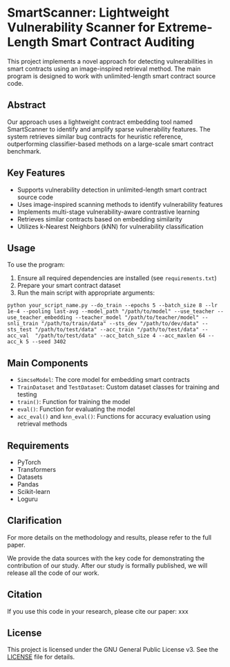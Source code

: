 # SmartScanner: Lightweight Vulnerability Scanner for Extreme-Length Smart Contract Auditing

This project implements a novel approach for detecting vulnerabilities in smart contracts using an image-inspired retrieval method. The main program is designed to work with unlimited-length smart contract source code.

## Abstract

Our approach uses a lightweight contract embedding tool named SmartScanner to identify and amplify sparse vulnerability features. The system retrieves similar bug contracts for heuristic reference, outperforming classifier-based methods on a large-scale smart contract benchmark.

## Key Features

- Supports vulnerability detection in unlimited-length smart contract source code
- Uses image-inspired scanning methods to identify vulnerability features
- Implements multi-stage vulnerability-aware contrastive learning
- Retrieves similar contracts based on embedding similarity
- Utilizes k-Nearest Neighbors (kNN) for vulnerability classification

## Usage

To use the program:

1. Ensure all required dependencies are installed (see `requirements.txt`)
2. Prepare your smart contract dataset
3. Run the main script with appropriate arguments:

```
python your_script_name.py --do_train --epochs 5 --batch_size 8 --lr 1e-4 --pooling last-avg --model_path "/path/to/model" --use_teacher --use_teacher_embedding --teacher_model "/path/to/teacher/model" --snli_train "/path/to/train/data" --sts_dev "/path/to/dev/data" --sts_test "/path/to/test/data" --acc_train "/path/to/test/data" --acc_val  "/path/to/test/data" --acc_batch_size 4 --acc_maxlen 64 --acc_k 5 --seed 3402
```

## Main Components

- `SimcseModel`: The core model for embedding smart contracts
- `TrainDataset` and `TestDataset`: Custom dataset classes for training and testing
- `train()`: Function for training the model
- `eval()`: Function for evaluating the model
- `acc_eval()` and `knn_eval()`: Functions for accuracy evaluation using retrieval methods

## Requirements

- PyTorch
- Transformers
- Datasets
- Pandas
- Scikit-learn
- Loguru




## Clarification

For more details on the methodology and results, please refer to the full paper.

We provide the data sources with the key code for demonstrating the contribution of our study. After our study is formally published, we will release all the code of our work.

## Citation

If you use this code in your research, please cite our paper:
xxx

## License

This project is licensed under the GNU General Public License v3. See the [LICENSE](./LICENSE) file for details.
